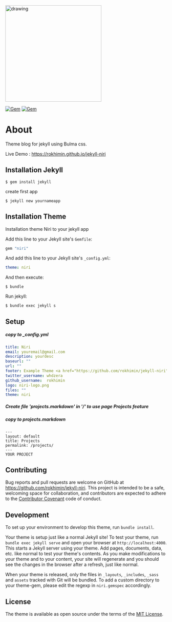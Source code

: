 <img src="https://i.ibb.co.com/sdVSmQ5x/niri-logo.png" alt="drawing" width="300"/>

[![Gem](https://img.shields.io/gem/v/niri.svg)](https://rubygems.org/gems/niri)
[![Gem](https://img.shields.io/gem/dt/niri.svg)](https://rubygems.org/gems/niri)

# About
Theme blog for jekyll using Bulma css.

Live Demo : https://rokhimin.github.io/jekyll-niri

## Installation Jekyll

    $ gem install jekyll


create first app

    $ jekyll new yournameapp


## Installation Theme 

Installation theme Niri to your jekyll app

Add this line to your Jekyll site's `Gemfile`:

```ruby
gem "niri"
```

And add this line to your Jekyll site's `_config.yml`:

```yaml
theme: niri
```

And then execute:

    $ bundle


Run jekyll:

    $ bundle exec jekyll s

## Setup

##### copy to _config.yml

```yaml
title: Niri
email: youremail@gmail.com
description: yourdesc
baseurl: "" 
url: "" 
footer: Example Theme <a href="https://github.com/rokhimin/jekyll-niri">Niri</a> [/code] by whdzera
twitter_username: whdzera
github_username:  rokhimin
logo: niri-logo.png 
files: ""
theme: niri
```

##### Create file 'projects.markdown' in '/' to use page Projects feature

##### copy to projects.markdown

```
---
layout: default
title: Projects
permalink: /projects/
---
YOUR PROJECT
```

## Contributing

Bug reports and pull requests are welcome on GitHub at https://github.com/rokhimin/jekyll-niri. This project is intended to be a safe, welcoming space for collaboration, and contributors are expected to adhere to the [Contributor Covenant](https://www.contributor-covenant.org/) code of conduct.

## Development

To set up your environment to develop this theme, run `bundle install`.

Your theme is setup just like a normal Jekyll site! To test your theme, run `bundle exec jekyll serve` and open your browser at `http://localhost:4000`. This starts a Jekyll server using your theme. Add pages, documents, data, etc. like normal to test your theme's contents. As you make modifications to your theme and to your content, your site will regenerate and you should see the changes in the browser after a refresh, just like normal.

When your theme is released, only the files in `_layouts`, `_includes`, `_sass` and `assets` tracked with Git will be bundled.
To add a custom directory to your theme-gem, please edit the regexp in `niri.gemspec` accordingly.

## License

The theme is available as open source under the terms of the [MIT License](https://opensource.org/licenses/MIT).
